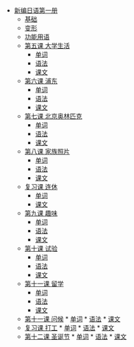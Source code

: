 * [新编日语第一册]()
    * [基础](基础/时间与时刻.md)
    * [变形](基础/变形.md)
    * [功能用语](基础/功能用语.md)
    * [第五课 大学生活]()
      * [单词](第一册第二单元/大学の生活/单词.md)
      * [语法](第一册第二单元/大学の生活/语法.md)
      * [课文](第一册第二单元/大学の生活/课文.md)
    * [第六课 浦东]()
      * [单词](第一册第二单元/浦东/单词.md)
      * [语法](第一册第二单元/浦东/语法.md)
      * [课文](第一册第二单元/浦东/课文.md)
    * [第七课 北京奥林匹克]()
      * [单词](第一册第二单元/北京オリンピック/单词.md)
      * [语法](第一册第二单元/北京オリンピック/语法.md)
      * [课文](第一册第二单元/北京オリンピック/课文.md)
    * [第八课 家族照片]()
      * [单词](第一册第二单元/家族のデジカメ写真/单词.md)
      * [语法](第一册第二单元/家族のデジカメ写真/语法.md)
      * [课文](第一册第二单元/家族のデジカメ写真/课文.md)
    * [复习课 连休]()
      * [单词](第一册第二单元/连休/单词.md)
      * [课文](第一册第二单元/连休/课文.md)
    * [第九课 趣味]()
      * [单词](第一册第三单元/趣味/单词.md)
      * [语法](第一册第三单元/趣味/语法.md)
      * [课文](第一册第三单元/趣味/课文.md)
    * [第十课 试验]()
      * [单词](第一册第三单元/试验/单词.md)
      * [语法](第一册第三单元/试验/语法.md)
      * [课文](第一册第三单元/试验/课文.md)
    * [第十一课 留学]()
      * [单词](第一册第三单元/留学/单词.md)
      * [语法](第一册第三单元/留学/语法.md)
      * [课文](第一册第三单元/留学/课文.md)
    *  [第十一课 问候]()
      * [单词](第一册第三单元/问候/单词.md)
      * [语法](第一册第三单元/问候/语法.md)
      * [课文](第一册第三单元/问候/课文.md)
    *  [复习课 打工]()
      * [单词](第一册第三单元/打工/单词.md)
      * [语法](第一册第三单元/打工/语法.md)
      * [课文](第一册第三单元/打工/课文.md)
    *  [第十二课 圣诞节]()
      * [单词](第一册第三单元/圣诞节/单词.md)
      * [语法](第一册第三单元/圣诞节/语法.md)
      * [课文](第一册第三单元/圣诞节/课文.md)